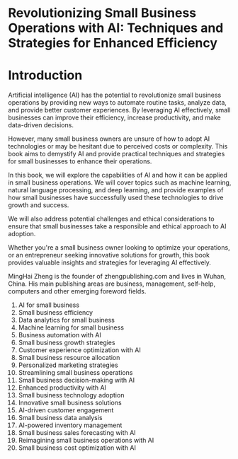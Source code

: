 # Revolutionizing Small Business Operations with AI: Techniques and Strategies for Enhanced Efficiency

# Introduction

Artificial intelligence (AI) has the potential to revolutionize small business operations by providing new ways to automate routine tasks, analyze data, and provide better customer experiences. By leveraging AI effectively, small businesses can improve their efficiency, increase productivity, and make data-driven decisions.

However, many small business owners are unsure of how to adopt AI technologies or may be hesitant due to perceived costs or complexity. This book aims to demystify AI and provide practical techniques and strategies for small businesses to enhance their operations.

In this book, we will explore the capabilities of AI and how it can be applied in small business operations. We will cover topics such as machine learning, natural language processing, and deep learning, and provide examples of how small businesses have successfully used these technologies to drive growth and success.

We will also address potential challenges and ethical considerations to ensure that small businesses take a responsible and ethical approach to AI adoption.

Whether you're a small business owner looking to optimize your operations, or an entrepreneur seeking innovative solutions for growth, this book provides valuable insights and strategies for leveraging AI effectively.

MingHai Zheng is the founder of zhengpublishing.com and lives in Wuhan, China. His main publishing areas are business, management, self-help, computers and other emerging foreword fields.



1. AI for small business
2. Small business efficiency
3. Data analytics for small business
4. Machine learning for small business
5. Business automation with AI
6. Small business growth strategies
7. Customer experience optimization with AI
8. Small business resource allocation
9. Personalized marketing strategies
10. Streamlining small business operations
11. Small business decision-making with AI
12. Enhanced productivity with AI
13. Small business technology adoption
14. Innovative small business solutions
15. AI-driven customer engagement
16. Small business data analysis
17. AI-powered inventory management
18. Small business sales forecasting with AI
19. Reimagining small business operations with AI
20. Small business cost optimization with AI

